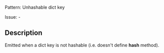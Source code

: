 Pattern: Unhashable dict key

Issue: -

## Description

Emitted when a dict key is not hashable (i.e. doesn't define __hash__ method).
